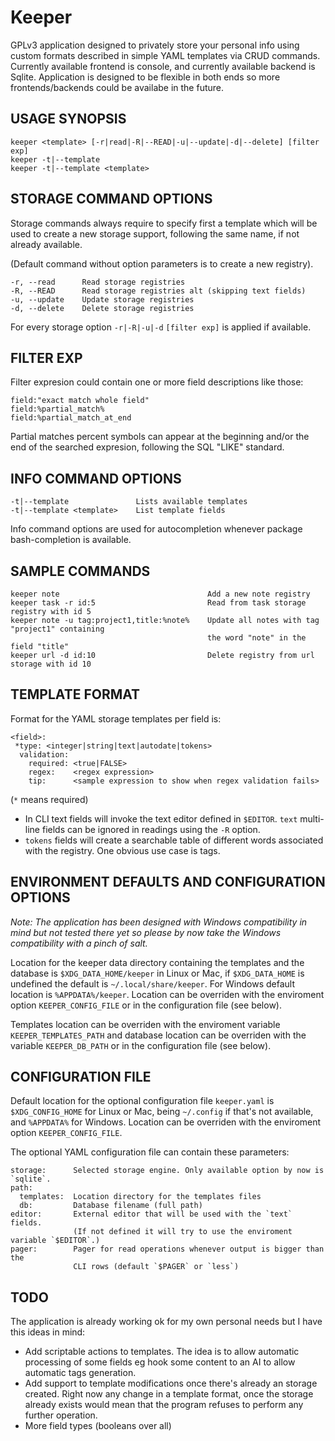 # Keeper
GPLv3 application designed to privately store your personal info using
custom formats described in simple YAML templates via CRUD commands.
Currently available frontend is console, and currently available backend is Sqlite.
Application is designed to be flexible in both ends so more frontends/backends
could be availabe in the future.

## USAGE SYNOPSIS
```
keeper <template> [-r|read|-R|--READ|-u|--update|-d|--delete] [filter exp]
keeper -t|--template
keeper -t|--template <template>
```

## STORAGE COMMAND OPTIONS

Storage commands always require to specify first a template which will be
used to create a new storage support, following the same name, if not already
available.

(Default command without option parameters is to create a new registry).

    -r, --read      Read storage registries
    -R, --READ      Read storage registries alt (skipping text fields)
    -u, --update    Update storage registries
    -d, --delete    Delete storage registries

For every storage option `-r|-R|-u|-d` `[filter exp]` is applied if available.

## FILTER EXP

Filter expresion could contain one or more field descriptions like those:

    field:"exact match whole field"
    field:%partial_match%
    field:%partial_match_at_end

Partial matches percent symbols can appear at the beginning and/or the end of
the searched expresion, following the SQL "LIKE" standard. 

## INFO COMMAND OPTIONS

    -t|--template               Lists available templates
    -t|--template <template>    List template fields

Info command options are used for autocompletion whenever package
bash-completion is available.

## SAMPLE COMMANDS

```
keeper note                                 Add a new note registry
keeper task -r id:5                         Read from task storage registry with id 5
keeper note -u tag:project1,title:%note%    Update all notes with tag "project1" containing
                                            the word "note" in the field "title"
keeper url -d id:10                         Delete registry from url storage with id 10
```

## TEMPLATE FORMAT

Format for the YAML storage templates per field is:

```
<field>:
 *type: <integer|string|text|autodate|tokens>
  validation:
    required: <true|FALSE>
    regex:    <regex expression>
    tip:      <sample expression to show when regex validation fails>
```
(`*` means required)

- In CLI text fields will invoke the text editor defined in `$EDITOR`.
  `text` multi-line fields can be ignored in readings using the `-R` option.
- `tokens` fields will create a searchable table of different words associated 
  with the registry. One obvious use case is tags.

## ENVIRONMENT DEFAULTS AND CONFIGURATION OPTIONS

*Note: The application has been designed with Windows compatibility in mind but not
tested there yet so please by now take the Windows compatibility with a pinch
of salt.*

Location for the keeper data directory containing the templates and the database
is `$XDG_DATA_HOME/keeper` in Linux or Mac, if `$XDG_DATA_HOME` is undefined the
default is `~/.local/share/keeper`.
For Windows default location is `%APPDATA%/keeper`.
Location can be overriden with the enviroment option `KEEPER_CONFIG_FILE` or 
in the configuration file (see below).

Templates location can be overriden with the enviroment variable
`KEEPER_TEMPLATES_PATH` and database location can be overriden with the variable
`KEEPER_DB_PATH` or in the configuration file (see below).

## CONFIGURATION FILE

Default location for the optional configuration file `keeper.yaml` is
`$XDG_CONFIG_HOME` for Linux or Mac, being `~/.config` if that's not available,
and `%APPDATA%` for Windows. 
Location can be overriden with the enviroment option `KEEPER_CONFIG_FILE`.

The optional YAML configuration file can contain these parameters:

```
storage:      Selected storage engine. Only available option by now is `sqlite`.
path:
  templates:  Location directory for the templates files
  db:         Database filename (full path)
editor:       External editor that will be used with the `text` fields.
              (If not defined it will try to use the enviroment variable `$EDITOR`.)
pager:        Pager for read operations whenever output is bigger than the
              CLI rows (default `$PAGER` or `less`)
```

## TODO

The application is already working ok for my own personal needs but I have
this ideas in mind:

- Add scriptable actions to templates. The idea is to allow automatic processing
  of some fields eg hook some content to an AI to allow automatic tags generation.
- Add support to template modifications once there's already an storage created.
  Right now any change in a template format, once the storage already exists would mean 
  that the program refuses to perform any further operation. 
- More field types (booleans over all)

